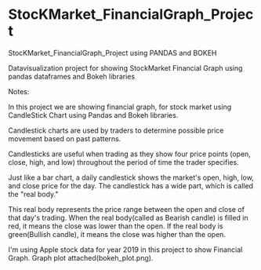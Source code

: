 # StocKMarket_FinancialGraph_Project
StocKMarket_FinancialGraph_Project using PANDAS and BOKEH

Datavisualization project for showing StockMarket Financial Graph using pandas dataframes and Bokeh libraries

Notes:

In this project we are showing financial graph, for stock market using CandleStick Chart using Pandas and Bokeh libraries.

Candlestick charts are used by traders to determine possible price movement based on past patterns.

Candlesticks are useful when trading as they show four price points (open, close, high, and low) throughout the period of time the trader specifies.

Just like a bar chart, a daily candlestick shows the market's open, high, low, and close price for the day. The candlestick has a wide part, which is called the "real body."

This real body represents the price range between the open and close of that day's trading. When the real body(called as Bearish candle) is filled in red, it means the close was lower than the open. If the real body is green(Bullish candle), it means the close was higher than the open.

 I'm using  Apple stock data for year 2019 in this project to show Financial Graph. Graph plot attached(bokeh_plot.png).
